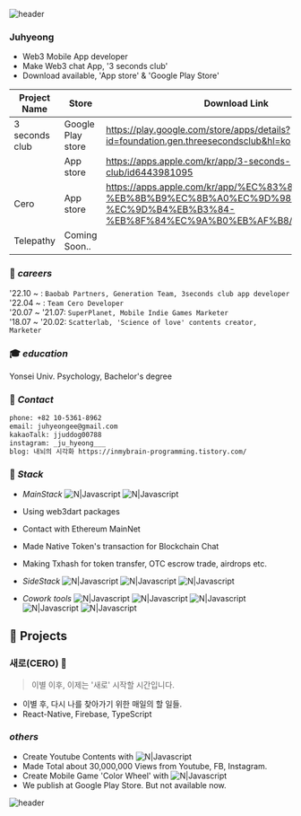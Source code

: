 ![header](https://capsule-render.vercel.app/api?type=Rect&color=auto&height=200&section=header&text=Welcome%20to%20juhyeong.dev.web3&fontSize=40)


### Juhyeong
- Web3 Mobile App developer
- Make Web3 chat App, '3 seconds club' 
- Download available, 'App store' & 'Google Play Store'

| Project Name | Store  | Download Link
| ------ | ------ | --- 
|3 seconds club | Google Play store  | https://play.google.com/store/apps/details?id=foundation.gen.threesecondsclub&hl=ko 
| | App store | https://apps.apple.com/kr/app/3-seconds-club/id6443981095 
Cero | App store | https://apps.apple.com/kr/app/%EC%83%88%EB%A1%9C-%EB%8B%B9%EC%8B%A0%EC%9D%98-%EC%9D%B4%EB%B3%84-%EB%8F%84%EC%9A%B0%EB%AF%B8/id1643866155 |
| Telepathy | Coming Soon..  | 


### 💼 _careers_

'22.10 ~ : `Baobab Partners, Generation Team, 3seconds club app developer `   
'22.04 ~ : `Team Cero Developer`  
'20.07 ~ '21.07: `SuperPlanet, Mobile Indie Games Marketer`  
'18.07 ~ '20.02: `Scatterlab, 'Science of love' contents creator, Marketer`  

### 🎓 _education_

Yonsei Univ. Psychology, Bachelor's degree


### 📌 _Contact_  

```sh
phone: +82 10-5361-8962
email: juhyeongee@gmail.com
kakaoTalk: jjuddog00788
instagram: _ju_hyeong___
blog: 내뇌의 시각화 https://inmybrain-programming.tistory.com/
```

### 📌 _Stack_
- _MainStack_
![N|Javascript](https://img.shields.io/badge/flutter-02569B?style=for-the-badge&logo=flutter&logoColor=white) ![N|Javascript](https://img.shields.io/badge/dart-0175C2?style=for-the-badge&logo=dart&logoColor=white)
- Using web3dart packages
- Contact with Ethereum MainNet
- Made Native Token's transaction for Blockchain Chat
- Making Txhash for token transfer, OTC escrow trade, airdrops etc.

- _SideStack_
![N|Javascript](https://img.shields.io/badge/TypeScript-3178C6?style=for-the-badge&logo=typeScript&logoColor=white)       ![N|Javascript](https://img.shields.io/badge/React--Native-61DAFB?style=for-the-badge&logo=react&logoColor=white) 
 ![N|Javascript](https://img.shields.io/badge/Firebase-FFCA28?style=for-the-badge&logo=Firebase&logoColor=white) 

- _Cowork tools_
![N|Javascript](https://img.shields.io/badge/Github-181717?style=for-the-badge&logo=Github&logoColor=white)  ![N|Javascript](https://img.shields.io/badge/Notion-000000?style=for-the-badge&logo=Notion&logoColor=white)  ![N|Javascript](https://img.shields.io/badge/Figma-ED1A3A?style=for-the-badge&logo=Figma&logoColor=white) ![N|Javascript](https://img.shields.io/badge/VScode-007ACC?style=for-the-badge&logo=VisualStudioCode&logoColor=white) ![N|Javascript](https://img.shields.io/badge/Git-F05032?style=for-the-badge&logo=Git&logoColor=black)



## 📌 Projects 


### 새로(CERO) 🌱 
> 이별 이후, 이제는 '새로' 시작할 시간입니다. 

- 이별 후, 다시 나를 찾아가기 위한 매일의 할 일들. 
- React-Native, Firebase, TypeScript

###  _others_
- Create Youtube Contents with   ![N|Javascript](https://img.shields.io/badge/Final--Cut--Pro-f0f0f0?style=for-the-badge&logo=&logoColor=silver)
- Made Total about 30,000,000 Views from Youtube, FB, Instagram.
- Create Mobile Game 'Color Wheel' with ![N|Javascript](https://img.shields.io/badge/UnrealEngine-0E1128?style=for-the-badge&logo=UnrealEngine&logoColor=silver) 
- We publish at Google Play Store. But not available now.

![header](https://capsule-render.vercel.app/api?type=Rect&color=auto&height=300&section=footer&text=capsule%20render&fontSize=0)
